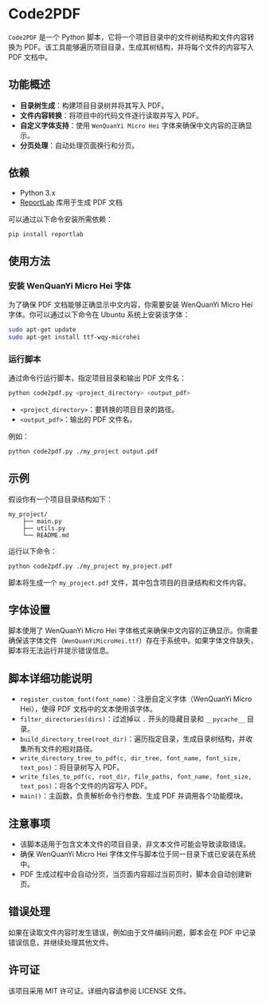 # Code2PDF

`Code2PDF` 是一个 Python 脚本，它将一个项目目录中的文件树结构和文件内容转换为 PDF。该工具能够遍历项目目录，生成其树结构，并将每个文件的内容写入 PDF 文档中。

## 功能概述

- **目录树生成**：构建项目目录树并将其写入 PDF。
- **文件内容转换**：将项目中的代码文件逐行读取并写入 PDF。
- **自定义字体支持**：使用 `WenQuanYi Micro Hei` 字体来确保中文内容的正确显示。
- **分页处理**：自动处理页面换行和分页。

## 依赖

- Python 3.x
- [ReportLab](https://www.reportlab.com/opensource/) 库用于生成 PDF 文档

可以通过以下命令安装所需依赖：

```sh
pip install reportlab
```

## 使用方法

### 安装 WenQuanYi Micro Hei 字体

为了确保 PDF 文档能够正确显示中文内容，你需要安装 WenQuanYi Micro Hei 字体。你可以通过以下命令在 Ubuntu 系统上安装该字体：

```sh
sudo apt-get update
sudo apt-get install ttf-wqy-microhei
```

### 运行脚本

通过命令行运行脚本，指定项目目录和输出 PDF 文件名：

```sh
python code2pdf.py <project_directory> <output_pdf>
```

- `<project_directory>`：要转换的项目目录的路径。
- `<output_pdf>`：输出的 PDF 文件名。

例如：

```sh
python code2pdf.py ./my_project output.pdf
```

## 示例

假设你有一个项目目录结构如下：

```
my_project/
    ├── main.py
    ├── utils.py
    └── README.md
```

运行以下命令：

```sh
python code2pdf.py ./my_project my_project.pdf
```

脚本将生成一个 `my_project.pdf` 文件，其中包含项目的目录结构和文件内容。

## 字体设置

脚本使用了 WenQuanYi Micro Hei 字体格式来确保中文内容的正确显示。你需要确保该字体文件（`WenQuanYiMicroHei.ttf`）存在于系统中。如果字体文件缺失，脚本将无法运行并提示错误信息。

## 脚本详细功能说明

- `register_custom_font(font_name)`：注册自定义字体（WenQuanYi Micro Hei），使得 PDF 文档中的文本使用该字体。
- `filter_directories(dirs)`：过滤掉以 `.` 开头的隐藏目录和 `__pycache__` 目录。
- `build_directory_tree(root_dir)`：遍历指定目录，生成目录树结构，并收集所有文件的相对路径。
- `write_directory_tree_to_pdf(c, dir_tree, font_name, font_size, text_pos)`：将目录树写入 PDF。
- `write_files_to_pdf(c, root_dir, file_paths, font_name, font_size, text_pos)`：将各个文件的内容写入 PDF。
- `main()`：主函数，负责解析命令行参数、生成 PDF 并调用各个功能模块。

## 注意事项

- 该脚本适用于包含文本文件的项目目录，非文本文件可能会导致读取错误。
- 确保 WenQuanYi Micro Hei 字体文件与脚本位于同一目录下或已安装在系统中。
- PDF 生成过程中会自动分页，当页面内容超过当前页时，脚本会自动创建新页。

## 错误处理

如果在读取文件内容时发生错误，例如由于文件编码问题，脚本会在 PDF 中记录错误信息，并继续处理其他文件。

## 许可证

该项目采用 MIT 许可证。详细内容请参阅 LICENSE 文件。
```